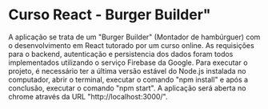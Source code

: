 # Curso React - Burger Builder"
A aplicação se trata de um "Burger Builder" (Montador de hambúrguer) com o desenvolvimento em React tutorado por um curso online. 
As requisições para o backend, autenticação e persistencia dos dados foram todos implementados utilizando o serviço Firebase da Google.
Para executar o projeto, é necessário ter a última versão estável do Node.js instalada no computador, abrir o terminal, executar o comando "npm install" e após a conclusão, executar o comando "npm start". A aplicação será aberta no chrome através da URL "http://localhost:3000/".
